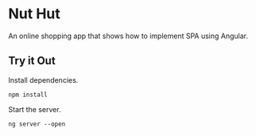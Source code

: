# Nut Hut

An online shopping app that shows how to implement SPA using Angular.

## Try it Out

Install dependencies.

```
npm install
```

Start the server.

```
ng server --open
```